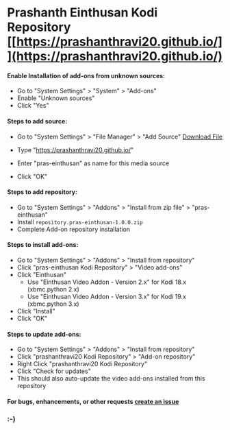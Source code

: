 # Prashanth Einthusan Kodi Repository [[https://prashanthravi20.github.io/]](https://prashanthravi20.github.io/)

#### Enable Installation of add-ons from unknown sources:
* Go to "System Settings" > "System" > "Add-ons"
* Enable "Unknown sources"
* Click "Yes"

#### Steps to add source:
* Go to "System Settings" > "File Manager" > "Add Source"
[Download File](https://github.com/prashanthravi20/plugin.video.einthusan/blob/a5303832e94110e4cf3674b29403fe307c3a7564/plugin.video.einthusan.zip)

* Type "https://prashanthravi20.github.io/"
* Enter "pras-einthusan" as name for this media source
* Click "OK"

#### Steps to add repository:
* Go to "System Settings" > "Addons" > "Install from zip file" > "pras-einthusan"
* Install `repository.pras-einthusan-1.0.0.zip`
* Complete Add-on repository installation

#### Steps to install add-ons:
* Go to "System Settings" > "Addons" > "Install from repository"
* Click "pras-einthusan Kodi Repository" > "Video add-ons"
* Click "Einthusan"
  * Use "Einthusan Video Addon - Version 2.x" for Kodi 18.x (xbmc.python 2.x)
  * Use "Einthusan Video Addon - Version 3.x" for Kodi 19.x (xbmc.python 3.x)
* Click "Install"
* Click "OK"

#### Steps to update add-ons:
* Go to "System Settings" > "Addons" > "Install from repository"
* Click "prashanthravi20 Kodi Repository" > "Add-on repository"
* Right Click "prashanthravi20 Kodi Repository"
* Click "Check for updates"
* This should also auto-update the video add-ons installed from this repository

#### For bugs, enhancements, or other requests [create an issue](https://github.com/prashanthravi20/plugin.video.einthusan/issues)

### :-)

